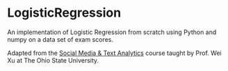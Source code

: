 # LogisticRegression
An implementation of Logistic Regression from scratch using Python and numpy on a data set of exam scores.

Adapted from the [Social Media & Text Analytics](http://socialmedia-class.org/) course taught by Prof. Wei Xu at The Ohio State University. 
